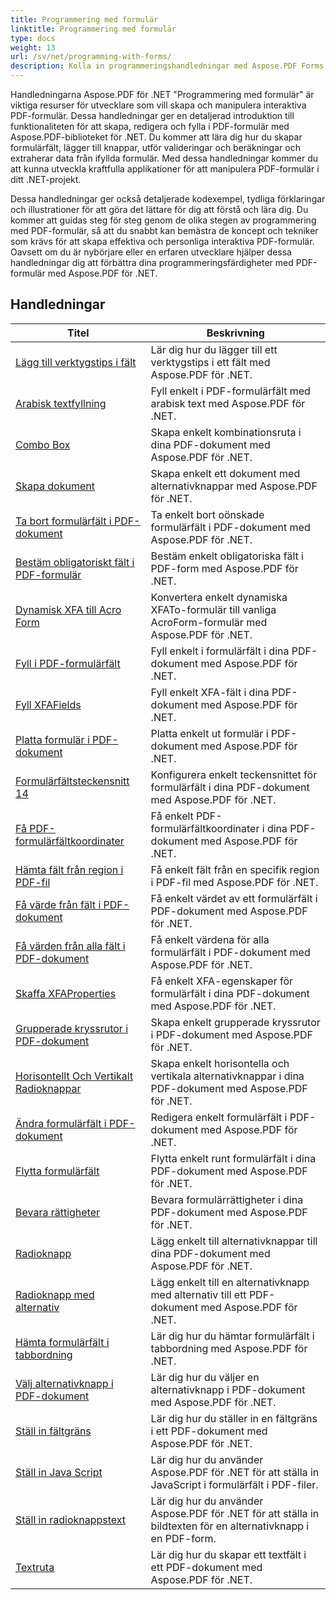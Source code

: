 ```yaml
---
title: Programmering med formulär
linktitle: Programmering med formulär
type: docs
weight: 13
url: /sv/net/programming-with-forms/
description: Kolla in programmeringshandledningar med Aspose.PDF Forms for .NET för att skapa och hantera interaktiva formulär i dina PDF-filer.
---
```

Handledningarna Aspose.PDF för .NET "Programmering med formulär" är viktiga resurser för utvecklare som vill skapa och manipulera interaktiva PDF-formulär. Dessa handledningar ger en detaljerad introduktion till funktionaliteten för att skapa, redigera och fylla i PDF-formulär med Aspose.PDF-biblioteket för .NET. Du kommer att lära dig hur du skapar formulärfält, lägger till knappar, utför valideringar och beräkningar och extraherar data från ifyllda formulär. Med dessa handledningar kommer du att kunna utveckla kraftfulla applikationer för att manipulera PDF-formulär i ditt .NET-projekt.

Dessa handledningar ger också detaljerade kodexempel, tydliga förklaringar och illustrationer för att göra det lättare för dig att förstå och lära dig. Du kommer att guidas steg för steg genom de olika stegen av programmering med PDF-formulär, så att du snabbt kan bemästra de koncept och tekniker som krävs för att skapa effektiva och personliga interaktiva PDF-formulär. Oavsett om du är nybörjare eller en erfaren utvecklare hjälper dessa handledningar dig att förbättra dina programmeringsfärdigheter med PDF-formulär med Aspose.PDF för .NET.

## Handledningar
| Titel | Beskrivning |
| --- | --- | 
| [Lägg till verktygstips i fält](./add-tooltip-to-field/) | Lär dig hur du lägger till ett verktygstips i ett fält med Aspose.PDF för .NET. |  
| [Arabisk textfyllning](./arabic-text-filling/) | Fyll enkelt i PDF-formulärfält med arabisk text med Aspose.PDF för .NET. |  
| [Combo Box](./combo-box/) | Skapa enkelt kombinationsruta i dina PDF-dokument med Aspose.PDF för .NET. |  
| [Skapa dokument](./create-doc/) | Skapa enkelt ett dokument med alternativknappar med Aspose.PDF för .NET. |  
| [Ta bort formulärfält i PDF-dokument](./delete-form-field/) | Ta enkelt bort oönskade formulärfält i PDF-dokument med Aspose.PDF för .NET. |  
| [Bestäm obligatoriskt fält i PDF-formulär](./determine-required-field/) | Bestäm enkelt obligatoriska fält i PDF-form med Aspose.PDF för .NET. |  
| [Dynamisk XFA till Acro Form](./dynamic-xfa-to-acro-form/) | Konvertera enkelt dynamiska XFATo-formulär till vanliga AcroForm-formulär med Aspose.PDF för .NET. |  
| [Fyll i PDF-formulärfält](./fill-form-field/) | Fyll enkelt i formulärfält i dina PDF-dokument med Aspose.PDF för .NET. |  
| [Fyll XFAFields](./fill-xfafields/) | Fyll enkelt XFA-fält i dina PDF-dokument med Aspose.PDF för .NET. |  
| [Platta formulär i PDF-dokument](./flatten-forms/) | Platta enkelt ut formulär i PDF-dokument med Aspose.PDF för .NET. |  
| [Formulärfältsteckensnitt 14](./form-field-font-14/) | Konfigurera enkelt teckensnittet för formulärfält i dina PDF-dokument med Aspose.PDF för .NET. |  
| [Få PDF-formulärfältkoordinater](./get-coordinates/) | Få enkelt PDF-formulärfältkoordinater i dina PDF-dokument med Aspose.PDF för .NET. |  
| [Hämta fält från region i PDF-fil](./get-fields-from-region/) | Få enkelt fält från en specifik region i PDF-fil med Aspose.PDF för .NET. |  
| [Få värde från fält i PDF-dokument](./get-value-from-field/) | Få enkelt värdet av ett formulärfält i PDF-dokument med Aspose.PDF för .NET. |  
| [Få värden från alla fält i PDF-dokument](./get-values-from-all-fields/) | Få enkelt värdena för alla formulärfält i PDF-dokument med Aspose.PDF för .NET. |  
| [Skaffa XFAProperties](./get-xfaproperties/) | Få enkelt XFA-egenskaper för formulärfält i dina PDF-dokument med Aspose.PDF för .NET. |  
| [Grupperade kryssrutor i PDF-dokument](./grouped-check-boxes/) | Skapa enkelt grupperade kryssrutor i PDF-dokument med Aspose.PDF för .NET. |  
| [Horisontellt Och Vertikalt Radioknappar](./horizontally-and-vertically-radio-buttons/) | Skapa enkelt horisontella och vertikala alternativknappar i dina PDF-dokument med Aspose.PDF för .NET. |  
| [Ändra formulärfält i PDF-dokument](./modify-form-field/) | Redigera enkelt formulärfält i PDF-dokument med Aspose.PDF för .NET. |  
| [Flytta formulärfält](./move-form-field/) | Flytta enkelt runt formulärfält i dina PDF-dokument med Aspose.PDF för .NET. |  
| [Bevara rättigheter](./preserve-rights/) | Bevara formulärrättigheter i dina PDF-dokument med Aspose.PDF för .NET. |  
| [Radioknapp](./radio-button/) | Lägg enkelt till alternativknappar till dina PDF-dokument med Aspose.PDF för .NET. |  
| [Radioknapp med alternativ](./radio-button-with-options/) | Lägg enkelt till en alternativknapp med alternativ till ett PDF-dokument med Aspose.PDF för .NET. |  
| [Hämta formulärfält i tabbordning](./retrieve-form-field-in-tab-order/) | Lär dig hur du hämtar formulärfält i tabbordning med Aspose.PDF för .NET. |  
| [Välj alternativknapp i PDF-dokument](./select-radio-button/) | Lär dig hur du väljer en alternativknapp i PDF-dokument med Aspose.PDF för .NET. |  
| [Ställ in fältgräns](./set-field-limit/) | Lär dig hur du ställer in en fältgräns i ett PDF-dokument med Aspose.PDF för .NET. |  
| [Ställ in Java Script](./set-java-script/) | Lär dig hur du använder Aspose.PDF för .NET för att ställa in JavaScript i formulärfält i PDF-filer. |  
| [Ställ in radioknappstext](./set-radio-button-caption/) | Lär dig hur du använder Aspose.PDF för .NET för att ställa in bildtexten för en alternativknapp i en PDF-form. |  
| [Textruta](./text-box/) | Lär dig hur du skapar ett textfält i ett PDF-dokument med Aspose.PDF för .NET. |  